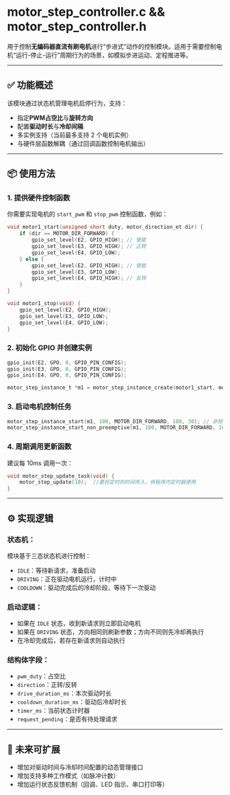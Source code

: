 # motor_step_controller.c && motor_step_controller.h

用于控制**无编码器直流有刷电机**进行“步进式”动作的控制模块。适用于需要控制电机“运行-停止-运行”周期行为的场景，如模拟步进运动、定程推进等。

---

## ✅ 功能概述

该模块通过状态机管理电机启停行为，支持：
- 指定**PWM占空比**与**旋转方向**
- 配置**驱动时长**与**冷却间隔**
- 多实例支持（当前最多支持 2 个电机实例）
- 与硬件层函数解耦（通过回调函数控制电机输出）

---

## 📦 使用方法

### 1. 提供硬件控制函数

你需要实现电机的 `start_pwm` 和 `stop_pwm` 控制函数，例如：

```c
void motor1_start(unsigned short duty, motor_direction_et dir) {
    if (dir == MOTOR_DIR_FORWARD) {
        gpio_set_level(E2, GPIO_HIGH); // 使能
        gpio_set_level(E3, GPIO_HIGH); // 正转
        gpio_set_level(E4, GPIO_LOW);
    } else {
        gpio_set_level(E2, GPIO_HIGH); // 使能
        gpio_set_level(E3, GPIO_LOW); 
        gpio_set_level(E4, GPIO_HIGH); // 反转
    }
}

void motor1_stop(void) {
    gpio_set_level(E2, GPIO_HIGH);
    gpio_set_level(E3, GPIO_LOW);
    gpio_set_level(E4, GPIO_LOW);
}
```

### 2. 初始化 GPIO 并创建实例

```c
gpio_init(E2, GPO, 0, GPIO_PIN_CONFIG);
gpio_init(E3, GPO, 0, GPIO_PIN_CONFIG);
gpio_init(E4, GPO, 0, GPIO_PIN_CONFIG);

motor_step_instance_t *m1 = motor_step_instance_create(motor1_start, motor1_stop);
```

### 3. 启动电机控制任务

```c
motor_step_instance_start(m1, 100, MOTOR_DIR_FORWARD, 100, 30); // 非抢占调用
motor_step_instance_start_non_preemptive(m1, 100, MOTOR_DIR_FORWARD, 100, 30); // 抢占调用
```

### 4. 周期调用更新函数

建议每 10ms 调用一次：

```c
void motor_step_update_task(void) {
    motor_step_update(10);  //要将定时的时间传入，供程序内定时器使用
}
```

---

## ⚙️ 实现逻辑

### 状态机：

模块基于三态状态机进行控制：

- `IDLE`：等待新请求，准备启动
- `DRIVING`：正在驱动电机运行，计时中
- `COOLDOWN`：驱动完成后的冷却阶段，等待下一次驱动

### 启动逻辑：

- 如果在 `IDLE` 状态，收到新请求则立即启动电机
- 如果在 `DRIVING` 状态，方向相同则刷新参数；方向不同则先冷却再执行
- 在冷却完成后，若存在新请求则自动执行

### 结构体字段：

- `pwm_duty`：占空比
- `direction`：正转/反转
- `drive_duration_ms`：本次驱动时长
- `cooldown_duration_ms`：驱动后冷却时长
- `timer_ms`：当前状态计时器
- `request_pending`：是否有待处理请求

---

## 🔌 未来可扩展

- 增加对驱动时间与冷却时间配置的动态管理接口
- 增加支持多种工作模式（如脉冲计数）
- 增加运行状态反馈机制（回调、LED 指示、串口打印等）

